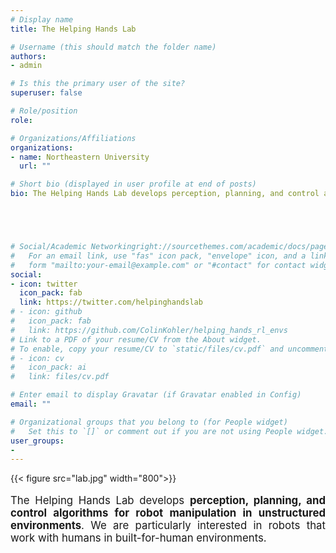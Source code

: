 ```yaml
---
# Display name
title: The Helping Hands Lab

# Username (this should match the folder name)
authors:
- admin

# Is this the primary user of the site?
superuser: false

# Role/position
role: 

# Organizations/Affiliations
organizations:
- name: Northeastern University
  url: ""

# Short bio (displayed in user profile at end of posts)
bio: The Helping Hands Lab develops perception, planning, and control algorithms for robot manipulation in unstructured environments. We are particularly interested in robots that work with humans in built-for-human environments.





# Social/Academic Networkingright://sourcethemes.com/academic/docs/page-builder/#icons
#   For an email link, use "fas" icon pack, "envelope" icon, and a link in the
#   form "mailto:your-email@example.com" or "#contact" for contact widget.
social:
- icon: twitter
  icon_pack: fab
  link: https://twitter.com/helpinghandslab
# - icon: github
#   icon_pack: fab
#   link: https://github.com/ColinKohler/helping_hands_rl_envs
# Link to a PDF of your resume/CV from the About widget.
# To enable, copy your resume/CV to `static/files/cv.pdf` and uncomment the lines below.
# - icon: cv
#   icon_pack: ai
#   link: files/cv.pdf

# Enter email to display Gravatar (if Gravatar enabled in Config)
email: ""

# Organizational groups that you belong to (for People widget)
#   Set this to `[]` or comment out if you are not using People widget.
user_groups:
- 
---
```



<!-- <a href="https://ibb.co/G3Jvz5m"><img src="https://i.ibb.co/0VXjHG5/59041-BB4-DD79-44-B2-A98-C-98912-FD4-E1-FB.jpg" width="800" alt="59041-BB4-DD79-44-B2-A98-C-98912-FD4-E1-FB" border="0"></a> -->
{{< figure src="lab.jpg" width="800">}}

<span style="font-size:1.2em;">
<div style="text-align: justify"> 


The Helping Hands Lab develops **perception, planning, and control algorithms for robot manipulation in unstructured environments**. We are particularly interested in robots that work with humans in built-for-human environments.
</div>
</span>



